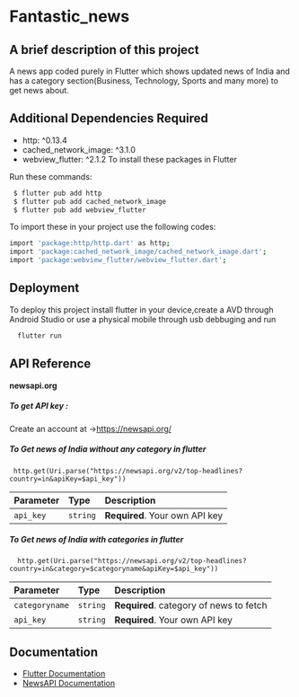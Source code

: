
# Fantastic_news

## A brief description of this project
A news app coded purely in Flutter which shows updated news of India and has a category section(Business, Technology, Sports and many more) to get news about. 
## Additional Dependencies Required
*  http: ^0.13.4 
* cached_network_image: ^3.1.0
* webview_flutter: ^2.1.2
To install these packages in Flutter

Run these commands:
```bash
 $ flutter pub add http
 $ flutter pub add cached_network_image
 $ flutter pub add webview_flutter
```
To import these in your project use the following codes:
```bash
import 'package:http/http.dart' as http;
import 'package:cached_network_image/cached_network_image.dart';
import 'package:webview_flutter/webview_flutter.dart';

```


## Deployment

To deploy this project install flutter in your device,create a AVD through Android Studio or use a physical mobile through usb debbuging and run

```bash
  flutter run
```


## API Reference
**newsapi.org**

##### **To get API key :** 
 Create an account at ->https://newsapi.org/
##### **To Get news of India without any category in flutter**

```http
 http.get(Uri.parse("https://newsapi.org/v2/top-headlines?country=in&apiKey=$api_key"))
```
 
| Parameter | Type     | Description                |
| :-------- | :------- | :------------------------- |
| `api_key` | `string` | **Required**. Your own API key |

##### **To Get news of India with categories in flutter**

```http
  http.get(Uri.parse("https://newsapi.org/v2/top-headlines?country=in&category=$categoryname&apiKey=$api_key"))
```

| Parameter | Type     | Description                       |
| :-------- | :------- | :-------------------------------- |
| `categoryname`      | `string` | **Required**. category of news to fetch |
| `api_key` | `string` | **Required**. Your own API key|



## Documentation

* [Flutter Documentation](https://flutter.dev/docs)
* [NewsAPI Documentation](https://newsapi.org/docs)
